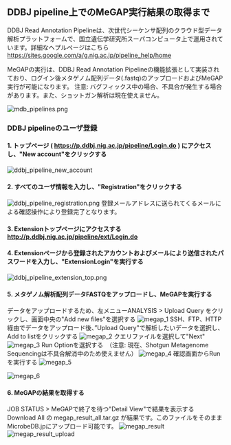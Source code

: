 ## DDBJ pipeline上でのMeGAP実行結果の取得まで ##
DDBJ Read Annotation Pipelineは、次世代シーケンサ配列のクラウド型データ解析プラットフォームで、国立遺伝学研究所スーパコンピュータ上で運用されています。詳細なヘプルページはこちら https://sites.google.com/a/g.nig.ac.jp/pipeline_help/home

MeGAPの実行は、DDBJ Read Annotation Pipelineの機能拡張として実装されており、ログイン後メタゲノム配列データ(.fastq)のアップロードおよびMeGAP実行が可能になります。
注意: バグフィックス中の場合、不具合が発生する場合があります。また、ショットガン解析は現在使えません。

![mdb_pipelines.png](https://github.com/MicrobeDBjp/document/blob/master/Figures/mdb_pipelines.png)

### DDBJ pipelineのユーザ登録 ###
#### 1. トップページ ( https://p.ddbj.nig.ac.jp/pipeline/Login.do ) にアクセスし、"New account"をクリックする ####
![ddbj_pipeline_new_account](https://github.com/MicrobeDBjp/document/blob/master/Figures/ddbj_pipeline_new_account.png)
#### 2. すべてのユーザ情報を入力し、"Registration"をクリックする ####
![ddbj_pipeline_registration.png](https://github.com/MicrobeDBjp/document/blob/master/Figures/ddbj_pipeline_registration.png)
登録メールアドレスに送られてくるメールによる確認操作により登録完了となります。
#### 3. Extensionトップページにアクセスする http://p.ddbj.nig.ac.jp/pipeline/ext/Login.do ####
#### 4. Extensionページから登録されたアカウントおよびメールにより送信されたパスワードを入力し、"ExtensionLogin"を実行する ####
![ddbj_pipeline_extension_top.png](https://github.com/MicrobeDBjp/document/blob/master/Figures/ddbj_pipeline_extension_top.png)

#### 5. メタゲノム解析配列データFASTQをアップロードし、MeGAPを実行する ####
データをアップロードするため、左メニューANALYSIS >  Upload Query をクリックし、画面中央の"Add new files"を選択する
![megap_1](https://github.com/MicrobeDBjp/document/blob/master/Figures/megap_1.png)
SSH、FTP、HTTP経由でデータをアップロード後、”Upload Query"で解析したいデータを選択し、Add to listをクリックする
![megap_2](https://github.com/MicrobeDBjp/document/blob/master/Figures/megap_2.png)
クエリファイルを選択して"Next"
![megap_3](https://github.com/MicrobeDBjp/document/blob/master/Figures/megap_3.png)
Run Optionを選択する　（注意: 現在、Shotgun Metagenome Sequencingは不具合解消中のため使えません）
![megap_4](https://github.com/MicrobeDBjp/document/blob/master/Figures/megap_4.png)
確認画面からRunを実行する
![megap_5](https://github.com/MicrobeDBjp/document/blob/master/Figures/megap_5.png)

![megap_6](https://github.com/MicrobeDBjp/document/blob/master/Figures/megap_6.png)

#### 6. MeGAPの結果を取得する ####
JOB STATUS > MeGAPで終了を待つ"Detail View"で結果を表示する
Download All の megap_result_all.tar.gz が結果です。このファイルをそのままMicrobeDB.jpにアップロード可能です。
![megap_result](https://github.com/MicrobeDBjp/document/blob/master/Figures/megap_result.png)
![megap_result_upload](https://github.com/MicrobeDBjp/document/blob/master/Figures/megap_result_upload.png)
